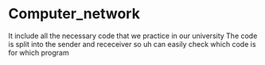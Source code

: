 # Computer_network
It include all the necessary code that we practice in our university
The code is split into the sender and receceiver so uh can easily check which code is for which program
